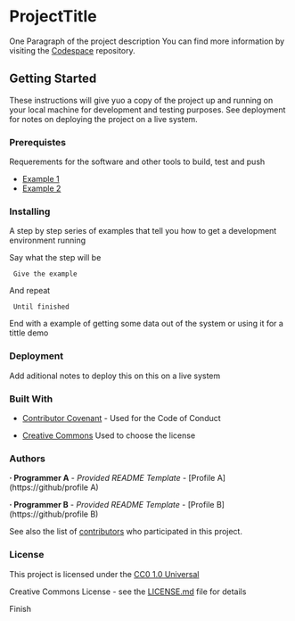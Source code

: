 # ProjectTitle          

One Paragraph of the project  description 
You can find more information by visiting the [Codespace](https://github.com/cod3spac3Academy) repository.

## Getting Started 

These instructions will give yuo a copy of the project up and running on your local machine for development and testing purposes. See deployment for notes on deploying the project on a live system. 

### Prerequistes 

Requerements for the software and other tools to build, test and push 

- [Example 1](https://www.example.com)
- [Example 2](https://www.example.com)

### Installing 

A step by step series of examples that tell you how to get a development environment running

Say what the step will be

     Give the example

And repeat
 
     Until finished

End with a example of getting some data out of the system or using it for a tittle demo

### Deployment 

Add aditional notes to deploy this on this on a live system 

### Built With

- [Contributor Covenant](https://www.contributorcovenant.org/) - Used
for the Code of Conduct

- [Creative Commons](https://creativecommons.org/) Used to choose the license
  
### Authors

**· Programmer A** - *Provided README Template* - [Profile A](https://github/profile A)

**· Programmer B** - *Provided README Template* - [Profile B](https://github/profile B)

See also the list of
[contributors](https://github.com/PurpleBooth/a-goodreadme-template/contributors) who participated in this project.

### License 

This project is licensed under the [CC0 1.0 Universal](LICENSE.md)

Creative Commons License - see the [LICENSE.md](LICENSE.md) file for details

Finish 